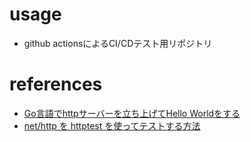 # usage
* github actionsによるCI/CDテスト用リポジトリ

# references
* [Go言語でhttpサーバーを立ち上げてHello Worldをする](https://qiita.com/taizo/items/bf1ec35a65ad5f608d45)
* [net/http を httptest を使ってテストする方法](https://hawksnowlog.blogspot.com/2019/04/golang-net-http-test.html)
